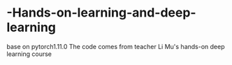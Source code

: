 # -Hands-on-learning-and-deep-learning
base on pytorch1.11.0
The code comes from teacher Li Mu's hands-on deep learning course
